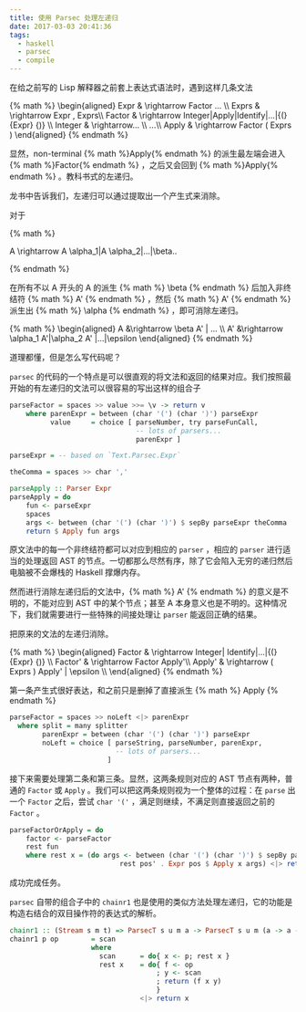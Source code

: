 ```yaml
---
title: 使用 Parsec 处理左递归
date: 2017-03-03 20:41:36
tags:
  - haskell
  - parsec
  - compile
---
```



在给之前写的 Lisp 解释器之前套上表达式语法时，遇到这样几条文法




{% math %}
\begin{aligned}
Expr & \rightarrow Factor ... \\\\
Exprs & \rightarrow Expr  ,  Exprs\\\\
 Factor & \rightarrow Integer|Apply|Identify|...|{(}  {Expr} {)} \\\\
  Integer & \rightarrow... \\\\
...\\\\
 Apply & \rightarrow  Factor  (  Exprs  )
\end{aligned}
{% endmath %}

显然，non-terminal {% math %}Apply{% endmath %} 的派生最左端会进入  {% math %}Factor{% endmath %} ，之后又会回到 {% math %}Apply{% endmath %} 。教科书式的左递归。

<!--more-->

龙书中告诉我们，左递归可以通过提取出一个产生式来消除。



对于

{% math %}

A \rightarrow A \alpha_1|A \alpha_2|...|\beta..

{% endmath %}

在所有不以 A 开头的 A 的派生 {% math %} \beta {% endmath %} 后加入非终结符 {% math %} A' {% endmath %} ，然后 {% math %} A' {% endmath %} 派生出 {% math %} \alpha {% endmath %} ，即可消除左递归。

{% math %}
\begin{aligned}
A &\rightarrow \beta A' | ... \\\\
A' &\rightarrow \alpha_1 A'|\alpha_2 A' |...|\epsilon
\end{aligned}
{% endmath %}

道理都懂，但是怎么写代码呢？

`parsec` 的代码的一个特点是可以很直观的将文法和返回的结果对应。我们按照最开始的有左递归的文法可以很容易的写出这样的组合子

```haskell
parseFactor = spaces >> value >>= \v -> return v
    where parenExpr = between (char '(') (char ')') parseExpr
          value     = choice [ parseNumber, try parseFunCall, 
                               -- lots of parsers...
                               parenExpr ]

parseExpr = -- based on `Text.Parsec.Expr`

theComma = spaces >> char ','

parseApply :: Parser Expr
parseApply = do
    fun <- parseExpr
    spaces
    args <- between (char '(') (char ')') $ sepBy parseExpr theComma
    return $ Apply fun args
```

原文法中的每一个非终结符都可以对应到相应的 `parser` ，相应的 `parser` 进行适当的处理返回 AST 的节点。一切都那么尽然有序，除了它会陷入无穷的递归然后电脑被不会爆栈的 Haskell 撑爆内存。

然而进行消除左递归后的文法中，{% math %} A' {% endmath %} 的意义是不明的，不能对应到 AST 中的某个节点；甚至 A 本身意义也是不明的。这种情况下，我们就需要进行一些特殊的间接处理让 `parser` 能返回正确的结果。

把原来的文法的左递归消除。

{% math %}
\begin{aligned}
Factor & \rightarrow Integer| Identify|...|{(}  {Expr} {)} \\\\
Factor' & \rightarrow Factor   Apply'\\\\
Apply' & \rightarrow   (  Exprs  )  Apply' | \epsilon \\\\
\end{aligned}
{% endmath %}

第一条产生式很好表达，和之前只是删掉了直接派生 {% math %}  Apply {% endmath %} 

```haskell
parseFactor = spaces >> noLeft <|> parenExpr
  where split = many splitter
        parenExpr = between (char '(') (char ')') parseExpr
        noLeft = choice [ parseString, parseNumber, parenExpr,
                          -- lots of parsers...
        				]
```

接下来需要处理第二条和第三条。显然，这两条规则对应的 AST 节点有两种，普通的 `Factor` 或 `Apply` 。我们可以把这两条规则视为一个整体的过程：在 `parse` 出一个 `Factor` 之后，尝试 `char '('` ，满足则继续，不满足则直接返回之前的 `Factor` 。

```haskell
parseFactorOrApply = do
    factor <- parseFactor
    rest fun
    where rest x = (do args <- between (char '(') (char ')') $ sepBy parseExpr theComma
                           rest pos' . Expr pos $ Apply x args) <|> return x
```

成功完成任务。

`parsec` 自带的组合子中的 `chainr1` 也是使用的类似方法处理左递归，它的功能是构造右结合的双目操作符的表达式的解析。

```haskell
chainr1 :: (Stream s m t) => ParsecT s u m a -> ParsecT s u m (a -> a -> a) -> ParsecT s u m a
chainr1 p op        = scan
                    where
                      scan      = do{ x <- p; rest x }
                      rest x    = do{ f <- op
                                    ; y <- scan
                                    ; return (f x y)
                                    }
                                <|> return x
```




